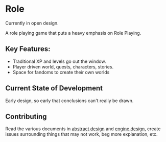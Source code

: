 # Role

Currently in open design.

A role playing game that puts a heavy emphasis on Role Playing.

## Key Features:
- Traditional XP and levels go out the window.
- Player driven world, quests, characters, stories.
- Space for fandoms to create their own worlds

## Current State of Development

Early design, so early that conclusions can't really be drawn.

## Contributing

Read the various documents in [abstract design](documentation/1-abstract-design) and [engine design](documentation/2-engine-design), create issues surrounding things that may not work, beg more explanation, etc.